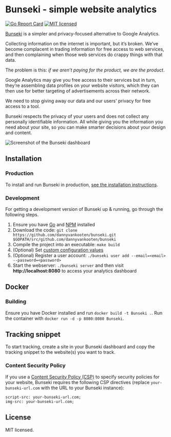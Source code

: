 Bunseki - simple website analytics
==============================

[![Go Report Card](https://goreportcard.com/badge/github.com/dannyvankooten/bunseki)](https://goreportcard.com/report/github.com/dannyvankooten/bunseki)
[![MIT licensed](https://img.shields.io/badge/license-MIT-blue.svg)](https://raw.githubusercontent.com/dannyvankooten/bunseki/master/LICENSE)

[Bunseki](https://github.com/dannyvankooten/bunseki/) is a simpler and privacy-focused alternative to Google Analytics.

Collecting information on the internet is important, but it’s broken. We’ve become complacent in trading information for free access to web services, and then complaining when those web services do crappy things with that data.

The problem is this: _if we aren’t paying for the product, we are the product_.

Google Analytics may give you free access to their services but in turn, they’re assembling data profiles on your website visitors, which they can then use for better targeting of advertisements across their network.

We need to stop giving away our data and our users' privacy for free access to a tool.

Bunseki respects the privacy of your users and does not collect any personally identifiable information. All while giving you the information you need about your site, so you can make smarter decisions about your design and content.

![Screenshot of the Bunseki dashboard](https://github.com/dannyvankooten/bunseki/raw/master/assets/src/img/Bunseki.jpg?v=7)

## Installation

### Production

To install and run Bunseki in production, [see the installation instructions](docs/Installation%20instructions.md).

### Development

For getting a development version of Bunseki up & running, go through the following steps.

1. Ensure you have [Go](https://golang.org/doc/install#install) and [NPM](https://www.npmjs.com) installed
1. Download the code: `git clone https://github.com/dannyvankooten/bunseki.git $GOPATH/src/github.com/dannyvankooten/bunseki` 
1. Compile the project into an executable: `make build` 
1. (Optional) Set [custom configuration values](docs/Configuration.md)
1. (Optional) Register a user account: `./bunseki user add --email=<email> --password=<password>`
1. Start the webserver: `./bunseki server` and then visit **http://localhost:8080** to access your analytics dashboard

## Docker

### Building

Ensure you have Docker installed and run `docker build -t Bunseki .`.
Run the container with `docker run -d -p 8080:8080 Bunseki`.

## Tracking snippet

To start tracking, create a site in your Bunseki dashboard and copy the tracking snippet to the website(s) you want to track.

### Content Security Policy

If you use a [Content Security Policy (CSP)](https://developer.mozilla.org/en-US/docs/Web/HTTP/CSP) to specify security policies for your website, Bunseki requires the following CSP directives (replace `your-bunseki-url.com` with the URL to your Bunseki instance):

```
script-src: your-bunseki-url.com;
img-src: your-bunseki-url.com;
```

## License

MIT licensed. 

